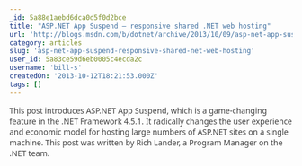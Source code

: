 ```yaml
---
_id: 5a88e1aebd6dca0d5f0d2bce
title: "ASP.NET App Suspend – responsive shared .NET web hosting"
url: 'http://blogs.msdn.com/b/dotnet/archive/2013/10/09/asp-net-app-suspend-responsive-shared-net-web-hosting.aspx'
category: articles
slug: 'asp-net-app-suspend-responsive-shared-net-web-hosting'
user_id: 5a83ce59d6eb0005c4ecda2c
username: 'bill-s'
createdOn: '2013-10-12T18:21:53.000Z'
tags: []
---
```


<span style="color: #424242; font-family: Segoe UI;">This post introduces ASP.NET App Suspend, which is a game-changing feature in the .NET Framework 4.5.1. It radically changes the user experience and economic model for hosting large numbers of ASP.NET sites on a single machine. This post was written by Rich Lander, a Program Manager on the .NET team.</span>
